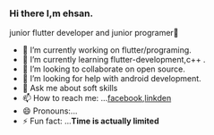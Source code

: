 ### Hi there  I,m ehsan.
junior flutter developer and junior programer👋

- 🔭 I’m currently working on flutter/programing.
- 🌱 I’m currently learning flutter-development,c++ .
- 👯 I’m looking to collaborate on open source.
- 🤔 I’m looking for help with android development.
- 💬 Ask me about soft skills 
- 📫 How to reach me: ...[facebook](www.facebook.com/ehsaanyaqob),[linkden](https://www.linkedin.com/in/ehsaan-yaqoob-86917622b/)
- 😄 Pronouns:... 
- ⚡ Fun fact: ...**Time is actually limited**

